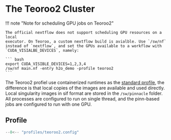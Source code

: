 # The Teoroo2 Cluster

!!! note "Note for scheduling GPU jobs on Teoroo2" 
    
    The official nextflow does not support scheduling GPU resources on a local
    executor. On Teoroo, a custom nextflow build is avialble. Use `/sw/nf` 
    instead of `nextflow`, and set the GPUs available to a workflow with 
    `CUDA_VISIALBE_DEVICES`, namely:
    
    ``` bash
    export CUDA_VISIBLE_DEVICES=1,2,3,4
    /sw/nf main.nf -entry h2o_demo -profile teoroo2
    ```

 The Teoroo2 profiel use containerized runtimes as the [standard profile], the
 difference is that local copies of the images are available and used directly.
 Local singularity images in sif format are stored in the `/sw/pinnacle` folder.
 All processes are configured to run on single thread, and the pinn-based jobs
 are configured to run with one GPU.

## Profile

```groovy
--8<-- "profiles/teoroo2.config"
```
 
 [standard profile]: ../overview/#Standard_profile
